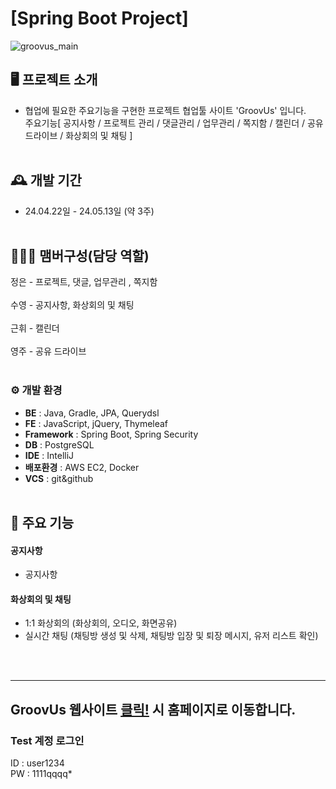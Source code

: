 # [Spring Boot Project] 
![groovus_main](https://github.com/suweeety/Spring-Boot-project-Groovus/assets/150898767/65d54b22-ff21-4ef4-ad5d-2850eb73560a)
## 🖥️ 프로젝트 소개
* 협업에 필요한 주요기능을 구현한 프로젝트 협업툴 사이트 'GroovUs' 입니다.<br>
주요기능[ 공지사항 / 프로젝트 관리 / 댓글관리 / 업무관리 / 쪽지함 / 캘린더 / 공유 드라이브 / 화상회의 및 채팅 ]
<br><br>

## 🕰️ 개발 기간
* 24.04.22일 - 24.05.13일 (약 3주)
<br><br>

## 🧑‍🤝‍🧑 맴버구성(담당 역할)
정은 - 프로젝트, 댓글, 업무관리 , 쪽지함
<br><br>
수영 - 공지사항, 화상회의 및 채팅
<br><br>
근휘 - 캘린더
<br><br>
영주 - 공유 드라이브
<br><br>

### ⚙️ 개발 환경
- **BE** : Java, Gradle, JPA, Querydsl
- **FE** : JavaScript, jQuery, Thymeleaf
- **Framework** : Spring Boot, Spring Security
- **DB** : PostgreSQL
- **IDE** : IntelliJ
- **배포환경** : AWS EC2, Docker
- **VCS** : git&github
<br><br>

## 📌 주요 기능
#### 공지사항
- 공지사항

#### 화상회의 및 채팅
- 1:1 화상회의 (화상회의, 오디오, 화면공유)
- 실시간 채팅 (채팅방 생성 및 삭제, 채팅방 입장 및 퇴장 메시지, 유저 리스트 확인)

<br><br>

***
## GroovUs 웹사이트 <a href="[http://13.125.247.16:8002](https://mbc-webcloud.iptime.org:8007/)" target=_blank >클릭!</a> 시 홈페이지로 이동합니다.

### Test 계정 로그인
ID : user1234  
PW : 1111qqqq*
<br>



